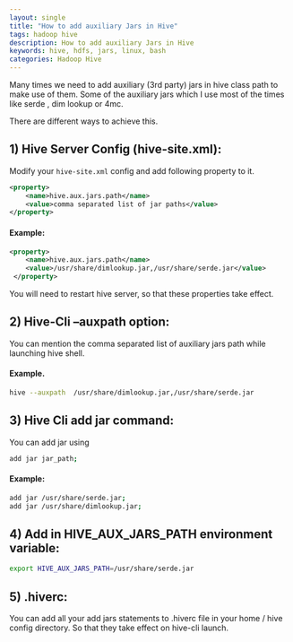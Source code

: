 ```yaml
---
layout: single
title: "How to add auxiliary Jars in Hive"
tags: hadoop hive
description: How to add auxiliary Jars in Hive
keywords: hive, hdfs, jars, linux, bash
categories: Hadoop Hive
---
```


Many times we need to add auxiliary (3rd party) jars in hive class path to make use of them. Some of the auxiliary jars which I use most of the times like serde , dim lookup or 4mc.

There are different ways to achieve this.

## 1) Hive Server Config (hive-site.xml):

Modify your `hive-site.xml` config and add following property to it.

```xml
<property>
    <name>hive.aux.jars.path</name>
    <value>comma separated list of jar paths</value>
</property>
```

#### Example:

```xml
<property>
    <name>hive.aux.jars.path</name>
    <value>/usr/share/dimlookup.jar,/usr/share/serde.jar</value>
 </property>
```

You will need to restart hive server, so that these properties take effect.

## 2) Hive-Cli –auxpath option:
You can mention the comma separated list of auxiliary jars path while launching hive shell.

#### Example.

```bash
hive --auxpath  /usr/share/dimlookup.jar,/usr/share/serde.jar
```

## 3) Hive Cli add jar command:
You can add jar using

```bash
add jar jar_path;
```
#### Example:

```bash
add jar /usr/share/serde.jar;
add jar /usr/share/dimlookup.jar;
```

## 4) Add in HIVE_AUX_JARS_PATH environment variable:

```bash
export HIVE_AUX_JARS_PATH=/usr/share/serde.jar
```

## 5) .hiverc:

You can add all your add jars statements to .hiverc file in your home / hive config directory. So that they take effect on hive-cli launch.
